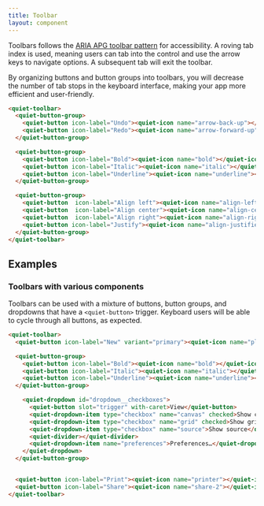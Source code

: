 ```yaml
---
title: Toolbar
layout: component
---
```


Toolbars follows the [ARIA APG toolbar pattern](https://www.w3.org/WAI/ARIA/apg/patterns/toolbar/) for accessibility. A roving tab index is used, meaning users can tab into the control and use the arrow keys to navigate options. A subsequent tab will exit the toolbar.

By organizing buttons and button groups into toolbars, you will decrease the number of tab stops in the keyboard interface, making your app more efficient and user-friendly.

```html {.example}
<quiet-toolbar>
  <quiet-button-group>
    <quiet-button icon-label="Undo"><quiet-icon name="arrow-back-up"></quiet-icon></quiet-button>
    <quiet-button icon-label="Redo"><quiet-icon name="arrow-forward-up"></quiet-icon></quiet-button>
  </quiet-button-group>

  <quiet-button-group>
    <quiet-button icon-label="Bold"><quiet-icon name="bold"></quiet-icon></quiet-button>
    <quiet-button icon-label="Italic"><quiet-icon name="italic"></quiet-icon></quiet-button>
    <quiet-button icon-label="Underline"><quiet-icon name="underline"></quiet-icon></quiet-button>
  </quiet-button-group>

  <quiet-button-group>
    <quiet-button  icon-label="Align left"><quiet-icon name="align-left"></quiet-icon></quiet-button>
    <quiet-button  icon-label="Align center"><quiet-icon name="align-center"></quiet-icon></quiet-button>
    <quiet-button  icon-label="Align right"><quiet-icon name="align-right"></quiet-icon></quiet-button>
    <quiet-button icon-label="Justify"><quiet-icon name="align-justified"></quiet-icon></quiet-button>
  </quiet-button-group>
</quiet-toolbar>
```

## Examples

### Toolbars with various components

Toolbars can be used with a mixture of buttons, button groups, and dropdowns that have a `<quiet-button>` trigger. Keyboard users will be able to cycle through all buttons, as expected.

```html {.example}
<quiet-toolbar>
  <quiet-button icon-label="New" variant="primary"><quiet-icon name="plus"></quiet-icon></quiet-button>

  <quiet-button-group>
    <quiet-button icon-label="Bold"><quiet-icon name="bold"></quiet-icon></quiet-button>
    <quiet-button icon-label="Italic"><quiet-icon name="italic"></quiet-icon></quiet-button>
    <quiet-button icon-label="Underline"><quiet-icon name="underline"></quiet-icon></quiet-button>
  </quiet-button-group>

    <quiet-dropdown id="dropdown__checkboxes">
      <quiet-button slot="trigger" with-caret>View</quiet-button>
      <quiet-dropdown-item type="checkbox" name="canvas" checked>Show canvas</quiet-dropdown-item>
      <quiet-dropdown-item type="checkbox" name="grid" checked>Show grid</quiet-dropdown-item>
      <quiet-dropdown-item type="checkbox" name="source">Show source</quiet-dropdown-item>
      <quiet-divider></quiet-divider>
      <quiet-dropdown-item name="preferences">Preferences…</quiet-dropdown-item>
    </quiet-dropdown>    
  </quiet-button-group>


  <quiet-button icon-label="Print"><quiet-icon name="printer"></quiet-icon></quiet-button>
  <quiet-button icon-label="Share"><quiet-icon name="share-2"></quiet-icon></quiet-button>
</quiet-toolbar>
```
